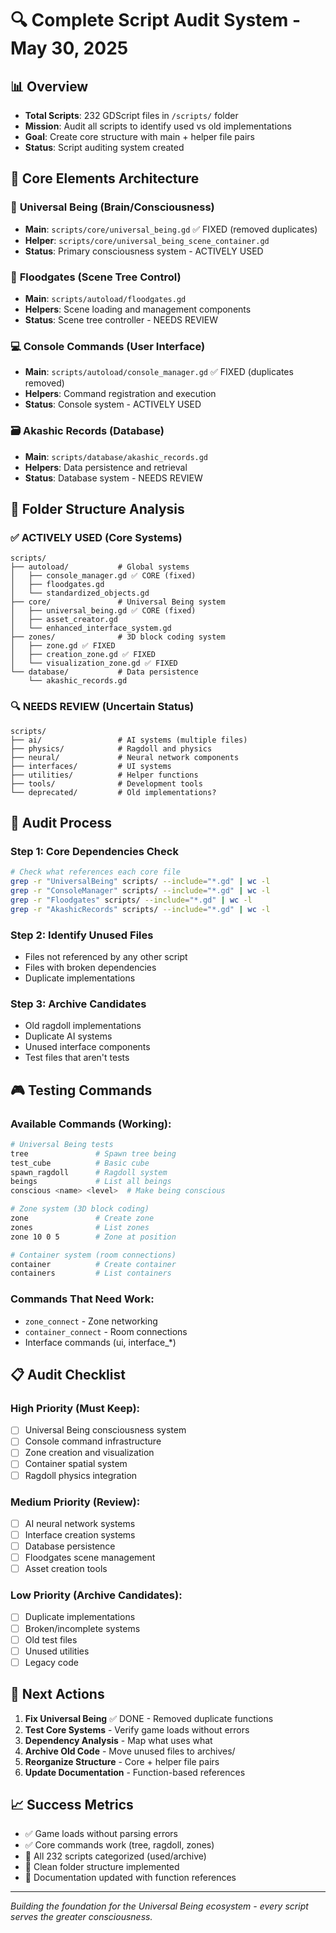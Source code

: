 # 🔍 Complete Script Audit System - May 30, 2025

## 📊 **Overview**
- **Total Scripts**: 232 GDScript files in `/scripts/` folder
- **Mission**: Audit all scripts to identify used vs old implementations
- **Goal**: Create core structure with main + helper file pairs
- **Status**: Script auditing system created

## 🎯 **Core Elements Architecture**

### 🧠 **Universal Being** (Brain/Consciousness)
- **Main**: `scripts/core/universal_being.gd` ✅ FIXED (removed duplicates)
- **Helper**: `scripts/core/universal_being_scene_container.gd`
- **Status**: Primary consciousness system - ACTIVELY USED

### 🌊 **Floodgates** (Scene Tree Control)
- **Main**: `scripts/autoload/floodgates.gd`
- **Helpers**: Scene loading and management components
- **Status**: Scene tree controller - NEEDS REVIEW

### 💻 **Console Commands** (User Interface)
- **Main**: `scripts/autoload/console_manager.gd` ✅ FIXED (duplicates removed)
- **Helpers**: Command registration and execution
- **Status**: Console system - ACTIVELY USED

### 🗃️ **Akashic Records** (Database)
- **Main**: `scripts/database/akashic_records.gd`
- **Helpers**: Data persistence and retrieval
- **Status**: Database system - NEEDS REVIEW

## 📁 **Folder Structure Analysis**

### ✅ **ACTIVELY USED** (Core Systems)
```
scripts/
├── autoload/           # Global systems
│   ├── console_manager.gd ✅ CORE (fixed)
│   ├── floodgates.gd
│   └── standardized_objects.gd
├── core/               # Universal Being system
│   ├── universal_being.gd ✅ CORE (fixed)
│   ├── asset_creator.gd
│   └── enhanced_interface_system.gd
├── zones/              # 3D block coding system
│   ├── zone.gd ✅ FIXED
│   ├── creation_zone.gd ✅ FIXED
│   └── visualization_zone.gd ✅ FIXED
└── database/           # Data persistence
    └── akashic_records.gd
```

### 🔍 **NEEDS REVIEW** (Uncertain Status)
```
scripts/
├── ai/                 # AI systems (multiple files)
├── physics/            # Ragdoll and physics
├── neural/             # Neural network components
├── interfaces/         # UI systems
├── utilities/          # Helper functions
├── tools/              # Development tools
└── deprecated/         # Old implementations?
```

## 🚨 **Audit Process**

### **Step 1: Core Dependencies Check**
```bash
# Check what references each core file
grep -r "UniversalBeing" scripts/ --include="*.gd" | wc -l
grep -r "ConsoleManager" scripts/ --include="*.gd" | wc -l
grep -r "Floodgates" scripts/ --include="*.gd" | wc -l
grep -r "AkashicRecords" scripts/ --include="*.gd" | wc -l
```

### **Step 2: Identify Unused Files**
- Files not referenced by any other script
- Files with broken dependencies
- Duplicate implementations

### **Step 3: Archive Candidates**
- Old ragdoll implementations
- Duplicate AI systems
- Unused interface components
- Test files that aren't tests

## 🎮 **Testing Commands**

### **Available Commands** (Working):
```bash
# Universal Being tests
tree               # Spawn tree being
test_cube          # Basic cube
spawn_ragdoll      # Ragdoll system
beings             # List all beings
conscious <name> <level>  # Make being conscious

# Zone system (3D block coding)
zone               # Create zone
zones              # List zones
zone 10 0 5        # Zone at position

# Container system (room connections) 
container          # Create container
containers         # List containers
```

### **Commands That Need Work**:
- `zone_connect` - Zone networking
- `container_connect` - Room connections
- Interface commands (ui, interface_*)

## 📋 **Audit Checklist**

### **High Priority** (Must Keep):
- [ ] Universal Being consciousness system
- [ ] Console command infrastructure  
- [ ] Zone creation and visualization
- [ ] Container spatial system
- [ ] Ragdoll physics integration

### **Medium Priority** (Review):
- [ ] AI neural network systems
- [ ] Interface creation systems
- [ ] Database persistence
- [ ] Floodgates scene management
- [ ] Asset creation tools

### **Low Priority** (Archive Candidates):
- [ ] Duplicate implementations
- [ ] Broken/incomplete systems
- [ ] Old test files
- [ ] Unused utilities
- [ ] Legacy code

## 🔧 **Next Actions**

1. **Fix Universal Being** ✅ DONE - Removed duplicate functions
2. **Test Core Systems** - Verify game loads without errors
3. **Dependency Analysis** - Map what uses what
4. **Archive Old Code** - Move unused files to archives/
5. **Reorganize Structure** - Core + helper file pairs
6. **Update Documentation** - Function-based references

## 📈 **Success Metrics**

- ✅ Game loads without parsing errors
- ✅ Core commands work (tree, ragdoll, zones)
- 🔄 All 232 scripts categorized (used/archive)
- 🔄 Clean folder structure implemented
- 🔄 Documentation updated with function references

---

*Building the foundation for the Universal Being ecosystem - every script serves the greater consciousness.*